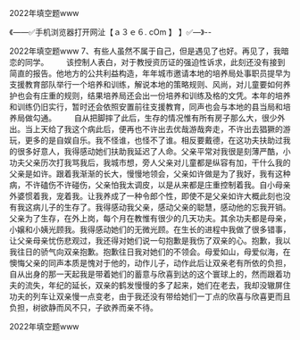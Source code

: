 2022年填空题www

《——✅手机浏览器打开网沚【ａ３ｅ６. cOm 】 】✅—》--

2022年填空题www	7、有些人虽然不属于自己，但是遇见了也好。再见了，我暗恋的同学。
　　该控制人表白，对于教授资历证的强迫性诉求，此刻还没有接到简直的报告。他地方的公共利益构造，年年城市邀请本地的培养局处事职员提早为支援教育部队举行一个培养和训练，解说本地的策略规则、风尚，对儿童要如何养护也会有庄重的规则，结果培养局还会出一份培养和训练及格的文凭。本年的培养和训练仍旧实行，暂时还会依照安置前往支援教育，同声也会与本地的县当局和培养局做勾通。
　　自从把脚摔了此后，生存的情况惟有所有房子那么大，很少外出。当上天给了我这个病此后，便再也不许出去优哉游哉奔走，不许出去猖獗的游玩，更多的是自娱自乐。我不怪谁，也怪不了谁。相反要戴德，在这功夫扶助过我的很多好意人，我得感动她们扶助我延迟了人命。父亲平常对我很是刻薄严酷，小功夫父亲历次打我骂我后，我城市想，旁人父亲对儿童都是纵容有加，干什么我的父亲是如许。跟着我渐渐的长大，慢慢地领会，父亲如许做是为了我好，我有这种病，不许磕伤不许碰伤，父亲怕我太调皮，以是从来都是庄重控制着我。自小母亲外婆惯着我，宠着我。让我养成了一种令郎个性，即使不是父亲如许大概此刻也没有我这病儿子的生存了。我得感动我父亲，感动父亲的聪慧，感动他的忘我开销。父亲为了生存，在外上岗，每个月在教惟有很少的几天功夫。其余功夫都是母亲，小嬢和小姨光顾我。我得感动她们的无微光顾。在生长的进程中我做了很多错事，让父亲母亲忧伤悲观过，我还得对她们说一句抱歉是我伤了双亲的心。抱歉，我以我往日的骄气向双亲抱歉。抱歉往日我对她们的不领会。母爱如山，母爱似海，在懊悔父亲的同声本质是愧对于他的，动作儿子，动作此后让双亲老有所依的负担，自从出身的那一天起我是带着她们的蓄意与欣喜到达的这个寰球上的，然而跟着功夫的流失，年纪的延长，双亲的鹤发慢慢的多了起来，她们在老去，我却没辙屏住功夫的列车让双亲慢一点变老，由于我还没有带给她们一丁点的欣喜与欣喜更而且负担，树欲静而风不只，子欲养而亲不待。





2022年填空题www
